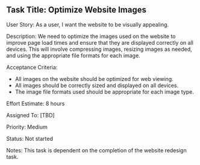 ## Task Title: Optimize Website Images

User Story: As a user, I want the website to be visually appealing.

Description: We need to optimize the images used on the website to improve page load times and ensure that they are displayed correctly on all devices. This will involve compressing images, resizing images as needed, and using the appropriate file formats for each image.

Acceptance Criteria:
- All images on the website should be optimized for web viewing.
- All images should be correctly sized and displayed on all devices.
- The image file formats used should be appropriate for each image type.

Effort Estimate: 8 hours

Assigned To: [TBD]

Priority: Medium

Status: Not started

Notes: This task is dependent on the completion of the website redesign task.
